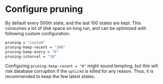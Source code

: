 # Configure pruning

By default every 500th state, and the last 100 states are kept. This consumes a lot of disk space on long run, and can be optimized with following custom configuration:

```sh
pruning = "custom"
pruning-keep-recent = "100"
pruning-keep-every = "0"
pruning-interval = "10"
```


Configuring `pruning-keep-recent = "0"` might sound tempting, but this will risk database corruption if the `uptickd` is killed for any reason. Thus, it is recommended to keep the few latest states.
